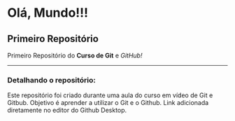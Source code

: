 # Olá, Mundo!!!

## Primeiro Repositório
 Primeiro Repositório do **Curso de Git** e *GitHub!*
 
***
### Detalhando o repositório:
 Este repositório foi criado durante uma aula do curso em vídeo de Git e Gitbub. 
 Objetivo é aprender a utilizar o Git e o Github.
 Link adicionada diretamente no editor do Github Desktop.
